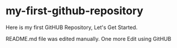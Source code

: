# my-first-github-repository
Here is my first GitHUB Repository, Let's Get Started.

README.md file was edited manually. One more Edit using GitHUB
